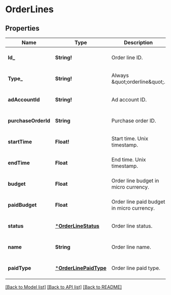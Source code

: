 # OrderLines

## Properties
Name | Type | Description | Notes
------------ | ------------- | ------------- | -------------
**Id_** | **String!** | Order line ID. | [optional] [default to null]
**Type_** | **String!** | Always \&quot;orderline\&quot;. | [optional] [default to null]
**adAccountId** | **String!** | Ad account ID. | [optional] [default to null]
**purchaseOrderId** | **String** | Purchase order ID. | [optional] [default to null]
**startTime** | **Float!** | Start time. Unix timestamp. | [optional] [default to null]
**endTime** | **Float** | End time. Unix timestamp. | [optional] [default to null]
**budget** | **Float** | Order line budget in micro currency. | [optional] [default to null]
**paidBudget** | **Float** | Order line paid budget in micro currency. | [optional] [default to null]
**status** | [***OrderLineStatus**](OrderLineStatus.md) | Order line status. | [optional] [default to null]
**name** | **String** | Order line name. | [optional] [default to null]
**paidType** | [***OrderLinePaidType**](OrderLinePaidType.md) | Order line paid type. | [optional] [default to null]

[[Back to Model list]](../README.md#documentation-for-models) [[Back to API list]](../README.md#documentation-for-api-endpoints) [[Back to README]](../README.md)


